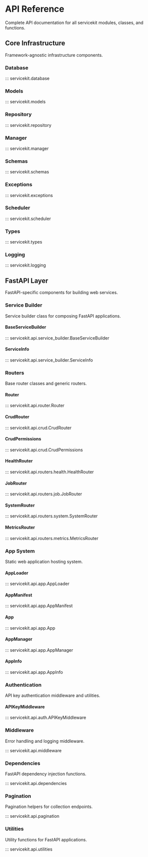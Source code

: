 # API Reference

Complete API documentation for all servicekit modules, classes, and functions.

## Core Infrastructure

Framework-agnostic infrastructure components.

### Database

::: servicekit.database

### Models

::: servicekit.models

### Repository

::: servicekit.repository

### Manager

::: servicekit.manager

### Schemas

::: servicekit.schemas

### Exceptions

::: servicekit.exceptions

### Scheduler

::: servicekit.scheduler

### Types

::: servicekit.types

### Logging

::: servicekit.logging

## FastAPI Layer

FastAPI-specific components for building web services.

### Service Builder

Service builder class for composing FastAPI applications.

#### BaseServiceBuilder

::: servicekit.api.service_builder.BaseServiceBuilder

#### ServiceInfo

::: servicekit.api.service_builder.ServiceInfo

### Routers

Base router classes and generic routers.

#### Router

::: servicekit.api.router.Router

#### CrudRouter

::: servicekit.api.crud.CrudRouter

#### CrudPermissions

::: servicekit.api.crud.CrudPermissions

#### HealthRouter

::: servicekit.api.routers.health.HealthRouter

#### JobRouter

::: servicekit.api.routers.job.JobRouter

#### SystemRouter

::: servicekit.api.routers.system.SystemRouter

#### MetricsRouter

::: servicekit.api.routers.metrics.MetricsRouter

### App System

Static web application hosting system.

#### AppLoader

::: servicekit.api.app.AppLoader

#### AppManifest

::: servicekit.api.app.AppManifest

#### App

::: servicekit.api.app.App

#### AppManager

::: servicekit.api.app.AppManager

#### AppInfo

::: servicekit.api.app.AppInfo

### Authentication

API key authentication middleware and utilities.

#### APIKeyMiddleware

::: servicekit.api.auth.APIKeyMiddleware

### Middleware

Error handling and logging middleware.

::: servicekit.api.middleware

### Dependencies

FastAPI dependency injection functions.

::: servicekit.api.dependencies

### Pagination

Pagination helpers for collection endpoints.

::: servicekit.api.pagination

### Utilities

Utility functions for FastAPI applications.

::: servicekit.api.utilities
